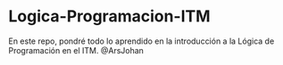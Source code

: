 # Logica-Programacion-ITM
En este repo, pondré todo lo aprendido en la introducción a la Lógica de Programación en el ITM. @ArsJohan
